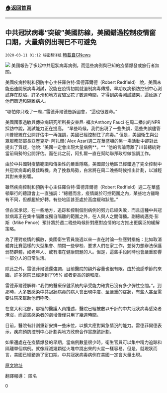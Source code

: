 ###  [:house:返回首頁](https://github.com/ourhimalayas/txt)
---

## 中共冠狀病毒“突破”美國防線，美國錯過控制疫情窗口期，大量病例出現已不可避免
`2020-03-11 01:12 秘密翻译组` [轉載自GNews](https://gnews.org/zh-hant/138304/)

![](https://s3-ap-northeast-1.amazonaws.com/news.guo.offload.media/wp-content/uploads/2020/03/11011156/3.11.png)
美國報告了多起中共冠狀病毒病例，而這些病例與已知的疫情爆發或旅行者無關。

美國疾病控制和預防中心主任羅伯特·雷德菲爾德（Robert Redfield） 說，美國未能迅速開展病毒測試，沒能在疫情初期就遏制病毒傳播。早期疾病預防控制中心測試存在缺陷，許多州和地方實驗室花了數週時間，才得到病毒測試結果，這延誤了他們篩选和隔離病人。

“哪怕你只晚了一周，”雷德菲爾德告訴國會，“這也很要命。”

美國國家過敏與傳染病研究所所長安東尼· 福次Anthony Fauci 在周二播出的NPR 採訪中說，測試能力正在提高。 “早些時候，我們出現了一些失誤，這些失誤儘管川普總統在公開評估中一再強調，美國已經控制住了病毒。” 但是，美國衛生與公眾服務部部長亞歷克斯· 阿扎爾( Alex Azar)週二在華盛頓的另一場活動中卻對此提出了質疑，他說: “美國一定會出現大量病例**。** ”他的言論背離了川普總統對當前局勢的公開評估。而在此之前，阿扎爾一直在幫助聯邦政府做協調工作。

由於中共國對疫情範圍和傳染性的嚴重隱瞞，美國部分地區已經錯過了完全控制中共冠狀病毒的最佳時機。為了挽救局勢，白宮將在周二晚些時候推出計劃，以減輕其對未來影響。

雖然疾病控制和預防中心主任羅伯特·雷德菲爾德（Robert Redfield）週二在華盛頓舉行的聽證會上一直強調：“總體而言，疫情屬於可控範圍之內，某些地方雖略有不同，但都趨於好轉。有些地區甚至處於高度緩和狀態。”

但白宮承認，在一些地方，追踪和控制個別病例的努力已經失敗，而且這種中共冠狀病毒正在集中隔離或獨自隔離的範圍之外，在人與人之間傳播。副總統邁克·彭斯（Mike Pence）預計將於週二晚些時候針對應對疫情的地方推出更廣泛的緩解策略。

為了應對疫情的擴散，美國衛生官員幾週以來一直在討論一些應對措施：比如取消體育比賽這樣的大型集會、關閉一些學校、要求人們在家工作，並努力想辦法保護弱勢群體，如老年人、或有潛在健康問題的人。但是，這些手段同時也會嚴重影響一部分人的日常生活。

除此之外，雷德菲爾德還強調，目前醫院的額外容量也很有限。由於流感季節的來臨，許多醫院已經達到了95% 或者更高的飽和度。

雷德菲爾德解釋: “我們的醫療保健系統的承受能力確實已沒有多少彈性空間。”。到那時，大多數感染中共冠狀病毒的病人會出現中度、至嚴重的症狀，有些人甚至需要住院來幫助他們呼吸。

在意大利北部，那裡的醫護人員描述，醫院已經被數以千計的中共冠狀病毒感染者淹沒，而這些感染者的劇增僅僅只用了幾週時間。

目前，醫院有計劃重新安排一些床位，以擴大應對緊急情況的能力。雷德菲爾德表示，疾病預防控制中心計劃與地方政府合作實施該計劃。

如果還處在在疫情爆發的早期，當病例數量很少時，衛生官員可以集中精力追踪和隔離單個病例。就像踩滅幾顆從火堆中跳出來的火星一樣容易。但是，就現狀而言，美國已經錯過了窗口期。中共冠狀病毒病例在美國一定會大量出現。

[原文地址](https://www.bloomberg.com/news/articles/2020-03-10/window-to-contain-coronavirus-passed-in-some-places-cdc-says)

翻譯報導： 匿名



0
